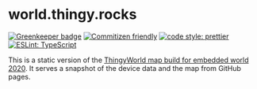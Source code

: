 # world.thingy.rocks

[![Greenkeeper badge](https://badges.greenkeeper.io/coderbyheart/nrfcloud-udp-proxy.svg)](https://greenkeeper.io/)
[![Commitizen friendly](https://img.shields.io/badge/commitizen-friendly-brightgreen.svg)](http://commitizen.github.io/cz-cli/)
[![code style: prettier](https://img.shields.io/badge/code_style-prettier-ff69b4.svg)](https://github.com/prettier/prettier/)
[![ESLint: TypeScript](https://img.shields.io/badge/ESLint-TypeScript-blue.svg)](https://github.com/typescript-eslint/typescript-eslint)

This is a static version of the [ThingyWorld map build for embedded world 2020](https://github.com/coderbyheart/world.thingy.rocks). It serves a snapshot of the device data and the map from GitHub pages.